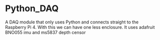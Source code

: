 # Python_DAQ
A DAQ module that only uses Python and connects straight to the Raspberry Pi 4. With this we can have one less enclosure. It uses adafruit BNO055 imu and ms5837 depth censor
